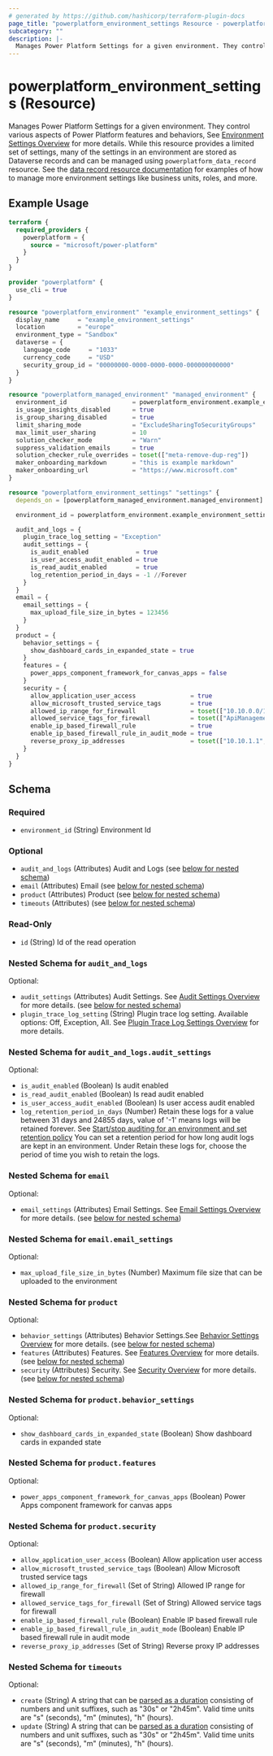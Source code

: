 ```yaml
---
# generated by https://github.com/hashicorp/terraform-plugin-docs
page_title: "powerplatform_environment_settings Resource - powerplatform"
subcategory: ""
description: |-
  Manages Power Platform Settings for a given environment. They control various aspects of Power Platform features and behaviors, See Environment Settings Overview https://learn.microsoft.com/power-platform/admin/admin-settings for more details.  While this resource provides a limited set of settings, many of the settings in an environment are stored as Dataverse records and can be managed using powerplatform_data_record resource.  See the data record resource documentation ./data_record for examples of how to manage more environment settings like business units, roles, and more.
---
```


# powerplatform_environment_settings (Resource)

Manages Power Platform Settings for a given environment. They control various aspects of Power Platform features and behaviors, See [Environment Settings Overview](https://learn.microsoft.com/power-platform/admin/admin-settings) for more details.  While this resource provides a limited set of settings, many of the settings in an environment are stored as Dataverse records and can be managed using `powerplatform_data_record` resource.  See the [data record resource documentation](./data_record) for examples of how to manage more environment settings like business units, roles, and more.

## Example Usage

```terraform
terraform {
  required_providers {
    powerplatform = {
      source = "microsoft/power-platform"
    }
  }
}

provider "powerplatform" {
  use_cli = true
}

resource "powerplatform_environment" "example_environment_settings" {
  display_name     = "example_environment_settings"
  location         = "europe"
  environment_type = "Sandbox"
  dataverse = {
    language_code     = "1033"
    currency_code     = "USD"
    security_group_id = "00000000-0000-0000-0000-000000000000"
  }
}

resource "powerplatform_managed_environment" "managed_environment" {
  environment_id                  = powerplatform_environment.example_environment_settings.id
  is_usage_insights_disabled      = true
  is_group_sharing_disabled       = true
  limit_sharing_mode              = "ExcludeSharingToSecurityGroups"
  max_limit_user_sharing          = 10
  solution_checker_mode           = "Warn"
  suppress_validation_emails      = true
  solution_checker_rule_overrides = toset(["meta-remove-dup-reg"])
  maker_onboarding_markdown       = "this is example markdown"
  maker_onboarding_url            = "https://www.microsoft.com"
}

resource "powerplatform_environment_settings" "settings" {
  depends_on = [powerplatform_managed_environment.managed_environment]

  environment_id = powerplatform_environment.example_environment_settings.id

  audit_and_logs = {
    plugin_trace_log_setting = "Exception"
    audit_settings = {
      is_audit_enabled             = true
      is_user_access_audit_enabled = true
      is_read_audit_enabled        = true
      log_retention_period_in_days = -1 //Forever
    }
  }
  email = {
    email_settings = {
      max_upload_file_size_in_bytes = 123456
    }
  }
  product = {
    behavior_settings = {
      show_dashboard_cards_in_expanded_state = true
    }
    features = {
      power_apps_component_framework_for_canvas_apps = false
    }
    security = {
      allow_application_user_access               = true
      allow_microsoft_trusted_service_tags        = true
      allowed_ip_range_for_firewall               = toset(["10.10.0.0/16", "192.168.0.0/24"])
      allowed_service_tags_for_firewall           = toset(["ApiManagement", "AppService"])
      enable_ip_based_firewall_rule               = true
      enable_ip_based_firewall_rule_in_audit_mode = true
      reverse_proxy_ip_addresses                  = toset(["10.10.1.1", "192.168.1.1"])
    }
  }
}
```

<!-- schema generated by tfplugindocs -->
## Schema

### Required

- `environment_id` (String) Environment Id

### Optional

- `audit_and_logs` (Attributes) Audit and Logs (see [below for nested schema](#nestedatt--audit_and_logs))
- `email` (Attributes) Email (see [below for nested schema](#nestedatt--email))
- `product` (Attributes) Product (see [below for nested schema](#nestedatt--product))
- `timeouts` (Attributes) (see [below for nested schema](#nestedatt--timeouts))

### Read-Only

- `id` (String) Id of the read operation

<a id="nestedatt--audit_and_logs"></a>
### Nested Schema for `audit_and_logs`

Optional:

- `audit_settings` (Attributes) Audit Settings. See [Audit Settings Overview](https://learn.microsoft.com/power-platform/admin/system-settings-dialog-box-auditing-tab) for more details. (see [below for nested schema](#nestedatt--audit_and_logs--audit_settings))
- `plugin_trace_log_setting` (String) Plugin trace log setting. Available options: Off, Exception, All. See [Plugin Trace Log Settings Overview](https://learn.microsoft.com/power-apps/developer/data-platform/logging-tracing) for more details.

<a id="nestedatt--audit_and_logs--audit_settings"></a>
### Nested Schema for `audit_and_logs.audit_settings`

Optional:

- `is_audit_enabled` (Boolean) Is audit enabled
- `is_read_audit_enabled` (Boolean) Is read audit enabled
- `is_user_access_audit_enabled` (Boolean) Is user access audit enabled
- `log_retention_period_in_days` (Number) Retain these logs for a value between 31 days and 24855 days, value of '-1' means logs will be retained forever. See [Start/stop auditing for an environment and set retention policy](https://learn.microsoft.com/power-platform/admin/manage-dataverse-auditing#startstop-auditing-for-an-environment-and-set-retention-policy) You can set a retention period for how long audit logs are kept in an environment. Under Retain these logs for, choose the period of time you wish to retain the logs.



<a id="nestedatt--email"></a>
### Nested Schema for `email`

Optional:

- `email_settings` (Attributes) Email Settings. See [Email Settings Overview](https://learn.microsoft.com/power-platform/admin/settings-email) for more details. (see [below for nested schema](#nestedatt--email--email_settings))

<a id="nestedatt--email--email_settings"></a>
### Nested Schema for `email.email_settings`

Optional:

- `max_upload_file_size_in_bytes` (Number) Maximum file size that can be uploaded to the environment



<a id="nestedatt--product"></a>
### Nested Schema for `product`

Optional:

- `behavior_settings` (Attributes) Behavior Settings.See [Behavior Settings Overview](https://learn.microsoft.com/power-platform/admin/settings-behavior) for more details. (see [below for nested schema](#nestedatt--product--behavior_settings))
- `features` (Attributes) Features. See [Features Overview](https://learn.microsoft.com/power-platform/admin/settings-features) for more details. (see [below for nested schema](#nestedatt--product--features))
- `security` (Attributes) Security. See [Security Overview](https://learn.microsoft.com/en-us/power-platform/admin/settings-privacy-security) for more details. (see [below for nested schema](#nestedatt--product--security))

<a id="nestedatt--product--behavior_settings"></a>
### Nested Schema for `product.behavior_settings`

Optional:

- `show_dashboard_cards_in_expanded_state` (Boolean) Show dashboard cards in expanded state


<a id="nestedatt--product--features"></a>
### Nested Schema for `product.features`

Optional:

- `power_apps_component_framework_for_canvas_apps` (Boolean) Power Apps component framework for canvas apps


<a id="nestedatt--product--security"></a>
### Nested Schema for `product.security`

Optional:

- `allow_application_user_access` (Boolean) Allow application user access
- `allow_microsoft_trusted_service_tags` (Boolean) Allow Microsoft trusted service tags
- `allowed_ip_range_for_firewall` (Set of String) Allowed IP range for firewall
- `allowed_service_tags_for_firewall` (Set of String) Allowed service tags for firewall
- `enable_ip_based_firewall_rule` (Boolean) Enable IP based firewall rule
- `enable_ip_based_firewall_rule_in_audit_mode` (Boolean) Enable IP based firewall rule in audit mode
- `reverse_proxy_ip_addresses` (Set of String) Reverse proxy IP addresses



<a id="nestedatt--timeouts"></a>
### Nested Schema for `timeouts`

Optional:

- `create` (String) A string that can be [parsed as a duration](https://pkg.go.dev/time#ParseDuration) consisting of numbers and unit suffixes, such as "30s" or "2h45m". Valid time units are "s" (seconds), "m" (minutes), "h" (hours).
- `update` (String) A string that can be [parsed as a duration](https://pkg.go.dev/time#ParseDuration) consisting of numbers and unit suffixes, such as "30s" or "2h45m". Valid time units are "s" (seconds), "m" (minutes), "h" (hours).
